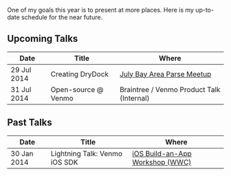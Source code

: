 One of my goals this year is to present at more places. Here is my up-to-date schedule for the near future.

## Upcoming Talks

| Date         | Title | Where |
| ------------ | ----- | ----- |
| 29 Jul 2014  | Creating DryDock | [July Bay Area Parse Meetup][1] |
| 31 Jul 2014  | Open-source @ Venmo | Braintree / Venmo Product Talk (Internal) |

## Past Talks

| Date         | Title | Where |
| ------------ | ----- | ----- |
| 30 Jan 2014  | Lightning Talk: Venmo iOS SDK | [iOS Build-an-App Workshop (WWC)][0] |

[0]: http://www.meetup.com/Women-Who-Code-SF/events/161951762 "iOS Build-an-App Workshop"
[1]: http://www.meetup.com/Bay-Area-Parse-Developer-Meetup/events/192489622/ "July Bay Area Parse Meetup"
